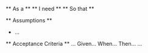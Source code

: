 ** As a **
** I need **
** So that **

** Assumptions **
* ...


** Acceptance Criteria **
...
Given...
When...
Then...
...
